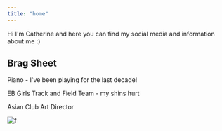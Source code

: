 ```yaml
---
title: "home"
---
```


Hi I'm Catherine and here you can find my social media and information about me :)

## Brag Sheet
Piano - I've been playing for the last decade!

EB Girls Track and Field Team - my shins hurt

Asian Club Art Director

![f](https://user-images.githubusercontent.com/63884914/118982608-96e0d400-b949-11eb-83d9-ae6fe85f8801.jpg)
